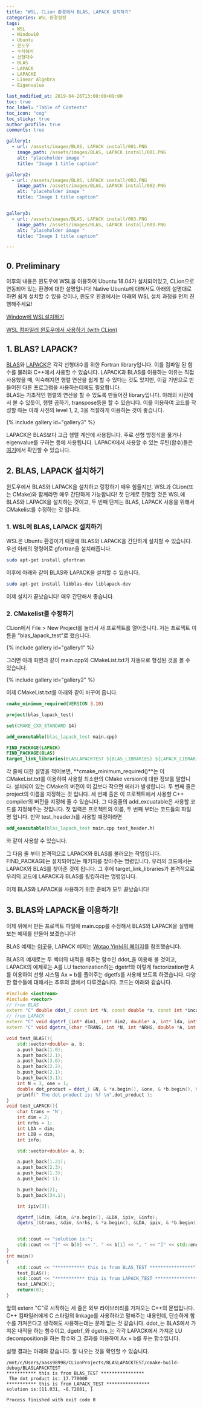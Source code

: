 ```yaml
---
title: "WSL, CLion 환경에서 BLAS, LAPACK 설치하기"
categories: WSL-환경설정
tags:
  - WSL
  - Window10
  - Ubuntu
  - 윈도우
  - 수치해석
  - 선형대수
  - BLAS 
  - LAPACK
  - LAPACKE
  - Linear Algebra
  - Eigenvalue

last_modified_at: 2019-04-26T13:00:00+09:00
toc: true 
toc_label: "Table of Contents"
toc_icon: "cog" 
toc_sticky: true 
author_profile: true
comments: true

gallery1: 
  - url: /assets/images/BLAS, LAPACK install/001.PNG
    image_path: /assets/images/BLAS, LAPACK install/001.PNG
    alt: "placeholder image "
    title: "Image 1 title caption"

gallery2: 
  - url: /assets/images/BLAS, LAPACK install/002.PNG
    image_path: /assets/images/BLAS, LAPACK install/002.PNG
    alt: "placeholder image "
    title: "Image 1 title caption"


gallery3: 
  - url: /assets/images/BLAS, LAPACK install/003.PNG
    image_path: /assets/images/BLAS, LAPACK install/003.PNG
    alt: "placeholder image "
    title: "Image 1 title caption"

---
```



## 0. Preliminary
이후의 내용은 윈도우에 WSL을 이용하여 Ubuntu 18.04가 설치되어있고, CLion으로 연동되어 있는 환경에 대한 설명입니다! Native Ubuntu에 대해서도 아래의 설명대로 하면 쉽게 설치할 수 있을 것이나, 윈도우 환경에서는 아래의 WSL 설치 과정을 먼저 진행해주세요!

[Window에 WSL설치하기](https://gyeonghunkim.github.io/blog/%ED%99%98%EA%B2%BD%EA%B5%AC%EC%B6%95/install-WSL/)

[WSL 컴파일러 윈도우에서 사용하기 (with CLion)](https://gyeonghunkim.github.io/blog/%ED%99%98%EA%B2%BD%EA%B5%AC%EC%B6%95/WSL-Clion/)

## 1. BLAS? LAPACK?
[BLAS](http://www.netlib.org/blas/)와 [LAPACK](http://www.netlib.org/lapack/)은 각각 선형대수를 위한 Fortran library입니다. 이를 컴파일 된 함수를 불러와 C++에서 사용할 수 있습니다. LAPACK과 BLAS를 이용하는 이유는 직접 사용했을 때, 익숙해지면 행렬 연산을 쉽게 할 수 있다는 것도 있지만, 이걸 기반으로 만들어진 다른 프로그램을 사용하는데에도 필요합니다.  
BLAS는 기초적인 행렬의 연산을 할 수 있도록 만들어진 library입니다. 아래의 사진에서 볼 수 있듯이, 행렬 곱하기, transpose등을 할 수 있습니다. 이를 이용하여 코드를 작성할 때는 아래 사진의 level 1, 2, 3을 적절하게 이용하는 것이 좋습니다. 

{% include gallery id="gallery3" %}

LAPACK은 BLAS보다 고급 행렬 계산에 사용됩니다. 주로 선형 방정식을 풀거나 eigenvalue를 구하는 등에 사용됩니다. LAPACK에서 사용할 수 있는 루틴(함수)들은 [여기](http://www.icl.utk.edu/~mgates3/docs/lapack.html)에서 확인할 수 있습니다. 


## 2. BLAS, LAPACK 설치하기
윈도우에서 BLAS와 LAPACK을 설치하고 링킹하기 매우 힘들지만, WSL과 CLion(또는 CMake)와 함께라면 매우 간단하게 가능합니다! 첫 단계로 진행할 것은 WSL에 BLAS와 LAPACK을 설치하는 것이고, 두 번째 단계는 BLAS, LAPACK 사용을 위해서 CMakelist를 수정하는 것 입니다. 

### 1. WSL에 BLAS, LAPACK 설치하기
WSL은 Ubuntu 환경이기 때문에 BLAS와 LAPACK을 간단하게 설치할 수 있습니다. 우선 아래의 명령어로 gfortran을 설치해줍니다.   
```bash
sudo apt-get install gfortran  
```
이후에 아래와 같이 BLAS와 LAPACK을 설치할 수 있습니다. 

```bash
sudo apt-get install libblas-dev liblapack-dev
```

이제 설치가 끝났습니다! 매우 간단해서 좋습니다. 

### 2. CMakelist를 수정하기
CLion에서 File > New Project를 눌러서 새 프로젝트를 열어줍니다. 저는 프로젝트 이름을 "blas_lapack_test"로 했습니다. 

{% include gallery id="gallery1" %}

그러면 아래 화면과 같이 main.cpp와 CMakeList.txt가 자동으로 형성된 것을 볼 수 있습니다. 

{% include gallery id="gallery2" %}

이제 CMakeList.txt를 아래와 같이 바꾸어 줍니다. 

```cmake 
cmake_minimum_required(VERSION 3.10)

project(blas_lapack_test)

set(CMAKE_CXX_STANDARD 14)

add_executable(blas_lapack_test main.cpp)

FIND_PACKAGE(LAPACK)
FIND_PACKAGE(BLAS)
target_link_libraries(BLASLAPACKTEST ${BLAS_LIBRARIES} ${LAPACK_LIBRARIES})
```
각 줄에 대한 설명을 적어보면, **cmake_minimum_required()**는 이 CMakeList.txt를 이용하여 사용할 최소한의 CMake version에 대한 정보를 말합니다. 설치되어 있는 CMake의 버전이 이 값보다 작으면 에러가 발생합니다. 두 번째 줄은 project의 이름을 지정하는 것 입니다. 세 번째 출은 이 프로젝트에서 사용할 C++ compiler의 버전을 지정해 줄 수 있습니다. 그 다음줄의 add_excuatable은 사용할 코드를 지정해주는 것입니다. 첫 입력은 프로젝트의 이름, 두 번째 부터는 코드들의 파일 명 입니다. 만약 test_header.h를 사용할 예정이라면 
```cmake
add_executable(blas_lapack_test main.cpp test_header.h)
```
와 같이 사용할 수 있습니다.   

그 다음 줄 부터 본격적으로 LAPACK와 BLAS를 불러오는 작업입니다. FIND_PACKAGE는 설치되어있는 패키지를 찾아주는 명령입니다. 우리의 코드에서는 LAPACK와 BLAS를 찾아준 것이 됩니다. 그 후에 target_link_libraries가 본격적으로 우리의 코드에 LAPACK과 BLAS를 링킹하라는 명령입니다. 

이제 BLAS와 LAPACK을 사용하기 위한 준비가 모두 끝났습니다!

## 3. BLAS와 LAPACK을 이용하기!
이제 위에서 만든 프로젝트 파일에 main.cpp를 수정해서 BLAS와 LAPACK을 실행해보는 예제를 만들어 보겠습니다!   


BLAS 예제는 [이곳](https://ubuntuforums.org/archive/index.php/t-1740797.html)을, LAPACK 예제는 [Wotao Yin님의 페이지](http://www.math.ucla.edu/~wotaoyin/)를 참조했습니다.   

BLAS의 예제로는 두 벡터의 내적을 해주는 함수인 ddot_을 이용해 볼 것이고, LAPACK의 예제로는 A를 LU factorization하는 dgetrf와 이렇게 factorization한 A를 이용하여 선형 시스템 Ax = b를 풀어주는 dgetfs를 사용해 보도록 하겠습니다. 다양한 함수들에 대해서는 추후의 글에서 다루겠습니다. 코드는 아래와 같습니다. 

```C++
#include <iostream>
#include <vector>
// from BLAS
extern "C" double ddot_( const int *N, const double *a, const int *inca, const double *b, const int *incb );
// from LAPACK
extern "C" void dgetrf_(int* dim1, int* dim2, double* a, int* lda, int* ipiv, int* info);
extern "C" void dgetrs_(char *TRANS, int *N, int *NRHS, double *A, int *LDA, int *IPIV, double *B, int *LDB, int *INFO );

void test_BLAS(){
    std::vector<double> a, b;
    a.push_back(1.0);
    a.push_back(2.1);
    a.push_back(3.6);
    b.push_back(2.2);
    b.push_back(2.1);
    b.push_back(3.1);
    int N = 3, one = 1;
    double dot_product = ddot_( &N, & *a.begin(), &one, & *b.begin(), &one );
    printf(" The dot product is: %f \n",dot_product );
}
void test_LAPACK(){
    char trans = 'N';
    int dim = 2;
    int nrhs = 1;
    int LDA = dim;
    int LDB = dim;
    int info;

    std::vector<double> a, b;

    a.push_back(1.21);
    a.push_back(2.3);
    a.push_back(1.3);
    a.push_back(-1);

    b.push_back(2);
    b.push_back(34.1);

    int ipiv[3];

    dgetrf_(&dim, &dim, &*a.begin(), &LDA, ipiv, &info);
    dgetrs_(&trans, &dim, &nrhs, & *a.begin(), &LDA, ipiv, & *b.begin(), &LDB, &info);


    std::cout << "solution is:";
    std::cout << "[" << b[0] << ", " << b[1] << ", " << "]" << std::endl;
}
int main()
{
    std::cout << "*********** this is from BLAS_TEST ****************" << std::endl;
    test_BLAS();
    std::cout << "*********** this is from LAPACK_TEST ****************" << std::endl;
    test_LAPACK();
    return(0);
}
```

앞의 extern "C"로 시작하는 세 줄은 외부 라이브러리를 가져오는 C++의 문법입니다. C++ 컴파일러에게 C 스타일의 linkage를 사용하라고 말해주는 내용인데, 단순하게 함수를 가져온다고 생각해도 사용하는데는 문제 없는 것 같습니다. ddot_는 BLAS에서 가져온 내적을 하는 함수이고, dgetrf_와 dgetrs_는 각각 LAPACK에서 가져온 LU decomposition을 하는 함수와 그 결과를 이용하여 Ax = b를 푸는 함수입니다. 

실행 결과는 아래와 같습니다. 잘 나오는 것을 확인할 수 있습니다. 


```
/mnt/c/Users/aass98998/CLionProjects/BLASLAPACKTEST/cmake-build-debug/BLASLAPACKTEST
*********** this is from BLAS_TEST ****************
 The dot product is: 17.770000 
*********** this is from LAPACK_TEST ****************
solution is:[11.031, -8.72881, ]

Process finished with exit code 0
```